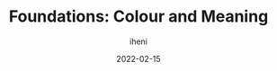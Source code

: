 ---
author: iheni
date: 2022-02-15
permalink: false
publisher: tetralogical
tags:
  - accessibility
  - colors
target_url: https://tetralogical.com/blog/2022/02/15/colour-meaning/
title: "Foundations: Colour and Meaning"
---